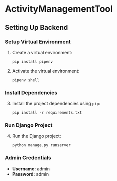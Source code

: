 # ActivityManagementTool

## Setting Up Backend

### **Setup Virtual Environment**

1. Create a virtual environment:
   ```
   pip install pipenv
   ```

2. Activate the virtual environment:
   ```
   pipenv shell
   ```

### **Install Dependencies**

3. Install the project dependencies using `pip`:
   ```
   pip install -r requirements.txt
   ```

### **Run Django Project**

4. Run the Django project:
   ```
   python manage.py runserver
   ```

### Admin Credentials

- **Username:** admin
- **Password:** admin
